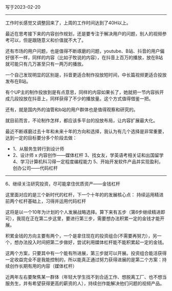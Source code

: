 写于2023-02-20

-----

工作时长感觉又调整回来了，上周的工作时间达到了40H以上。

最近在思考接下来的内容创作规划，还是要专注于解决用户的问题，别人的视频参考可以，但是跟随意义和价值就不大了。

还有市场的用户问题，也是值得不断琢磨的问题，youtube、B站、抖音的用户偏好很不一样，同样的内容（比如子牧说的内容），在抖音上百万的播放，放在B站就可能只有几万甚至只有一两万的播放。

一个自己发现明显的区别是，抖音更适合制作投放短时间，中长篇视频更适合投放发布在B站。

有个UP主的制作投放到是有点意思，同样的内容如果长了，她就把一节内容拆开成几段投放在抖音上，同样获得了不少的播放量。这个方式值得借鉴一把。

还有，就是国内外的油管和b站的用户群体也是值得观察和研究的。

就目前而言，不论制作怎样，都应该多平台的投放布局，让内容扩展最大化。

最近不断琢磨过去十年和未来十年的方向和选择，我认为有几个选择是非常重要，达到一定的目标要分多个阶段去做：
* 1、从服务生转行到设计师
* 2、设计师 x 内容创作——媒体杠杆
3、找女友，学英语考相关证和出国留学
4、学习计算机科习得一定程度编程能力
5、开始开发软件产品并实现盈利，创办公司——代码杠杆

----
6、继续关注研究投资，尽可能拿住优质资产——金钱杠杆

这里面对应的是三个新时代的杠杆，下一个十年的的发展核心点：
持续运用精进前两个杠杆基础上，习得并运用代码杠杆

这将是以一个10年为计划的个人发展战略选择。算下来有五步（第6步继续精进即可），我现在正在第二步这里，要进行第三步，需要想办法积累一定的金钱才能开展。

积累金钱的方向主要有两个，一个是拿住现在的投资组合(不需要再努力），另一个，想办法投入时间把第二步做好，尝试利用媒体杠杆能不能积累起一定的金钱。

这两个方案，只要其中有一个能有所进展，第三步就可以开展。投资组合能活获得一定收益完全不是我能控制的，所以能真正通过努力获得进展的是第二个方案：持续创作长期有用的内容（媒体杠杆）

近两年左右要聚焦某一群体（年轻大学生找不到合适工作、想脱离工厂、也不想当服务生，并有希望获得更高的薪资的人），持续创作能解决他们问题的视频产品。
